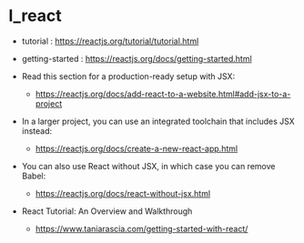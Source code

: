 # l_react

- tutorial : https://reactjs.org/tutorial/tutorial.html
- getting-started : https://reactjs.org/docs/getting-started.html

- Read this section for a production-ready setup with JSX:
    - https://reactjs.org/docs/add-react-to-a-website.html#add-jsx-to-a-project

- In a larger project, you can use an integrated toolchain that includes JSX instead:
    - https://reactjs.org/docs/create-a-new-react-app.html

- You can also use React without JSX, in which case you can remove Babel:
    - https://reactjs.org/docs/react-without-jsx.html

- React Tutorial: An Overview and Walkthrough
    - https://www.taniarascia.com/getting-started-with-react/